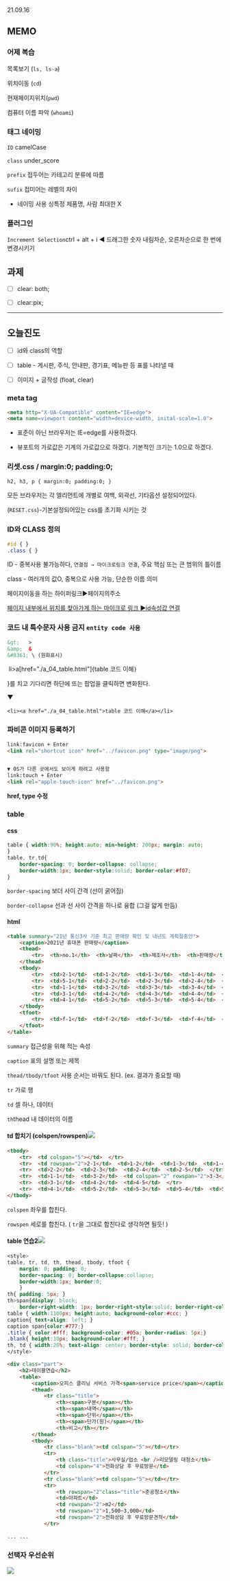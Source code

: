 21.09.16

## MEMO

### 어제 복습

목록보기 (`ls, ls-a`)

위치이동 (`cd`)

현재페이지위치(`pwd`)

컴퓨터 이름 파악 (`whoami`)



### 태그 네이밍

`ID` camelCase

`class` under_score

`prefix` 접두어는 카테고리 분류에 따름

`sufix` 접미어는 레벨의 차이

- 네이밍 사용 싱특정 제품명, 사람 최대한 X



### 플러그인

`Increment Selection`ctrl + alt + i  ◀ 드래그한 숫자 내림차순, 오른차순으로 한 번에 변경시키기



## 과제

- [ ] clear: both;

- [ ] clear:pix;

---

## 오늘진도

- [ ] id와 class의 역할
- [ ] table - 게시판, 주식, 안내판, 경기표, 메뉴판 등 표를 나타낼 때
- [ ] 이미지 + 글작성 (float, clear)



### meta tag

```html
<meta http="X-UA-Compatible" content="IE=edge">
<meta name=viewport content="width=device-width, inital-scale=1.0">
```

- 표준이 아닌 브라우저는 IE=edge를 사용하겠다.

- 뷰포트의 가로값은 기계의 가로값으로 하겠다. 기본적인 크기는 1.0으로 하겠다.



### 리셋.css / margin:0; padding:0;

```html
h2, h3, p { margin:0; padding:0; }
```

모든 브라우저는 각 엘리먼트에 개별로 여백, 외곽선, 기타옵션 설정되어있다.

(`RESET.css`)-기본설정되어있는 css를 초기화 시키는 것



### ID와 CLASS 정의

```css
#id { }
.class { }
```

ID - 중복사용 불가능하다, `연결점 → 마이크로링크 연결`, 주요 핵심 또는 큰 범위의 틀이름

class - 여러개의 값O, 중복으로 사용 가능, 단순한 이름 의미



페이지이동을 하는 하이퍼링크▶페이지의주소

<u>페이지 내부에서 위치를 찾아가게 하는 마이크로 링크 ▶id속성값 연결</u>



### 코드 내  특수문자 사용 금지 `entity code 사용`

```html
&gt;   >
&amp;  &
&#8361; \ (원화표시)
```



​    li>a[href="./a_04_table.html"]{table 코드 이해`}` 

}를 치고 기다리면 하단에 뜨는 팝업을 클릭하면 변화된다.

▼

​    `<li><a href="./a_04_table.html">table 코드 이해</a></li>`



### 파비콘 이미지 등록하기

```html
link:favicon + Enter
<link rel="shortcut icon" href="../favicon.png" type="image/png">


▼ OS가 다른 곳에서도 보이게 하려고 사용함
link:touch + Enter
<link rel="apple-touch-icon" href="../favicon.png">
```

**href, type 수정**



### table

#### css

```css
table { width:90%; height:auto; min-height: 200px; margin: auto;
}
table, tr,td{ 
    border-spacing: 0; border-collapse: collapse;
    border-width:1px; border-style:solid; border-color:#f07; 
}
```

`border-spacing` 보더 사이 간격 (선이 굵어짐)

`border-collapse` 선과 선 사이 간격을 하나로 융합 (그걸 얇게 만듬)



#### html

```html
<table summary="21년 통신3사 기준 최고 판매량 확인 및 내년도 계획절충안">
    <caption>2021년 휴대폰 판매량</caption>
    <thead>
        <tr>  <th>no.1</th>  <th>날짜</th>  <th>제조사</th>  <th>판매량</th>  <th>제품금액</th>  </tr>
    </thead>
    <tbody>
        <tr>  <td>2-1</td>  <td>1-2</td>  <td>1-3</td>  <td>1-4</td>  <td>1-5</td>  </tr>
        <tr>  <td>5-1</td>  <td>2-2</td>  <td>2-3</td>  <td>2-4</td>  <td>2-5</td>  </tr>
        <tr>  <td>1-1</td>  <td>3-2</td>  <td>3-3</td>  <td>3-4</td>  <td>3-5</td>  </tr>
        <tr>  <td>3-1</td>  <td>4-2</td>  <td>4-3</td>  <td>4-4</td>  <td>4-5</td>  </tr>
        <tr>  <td>4-1</td>  <td>5-2</td>  <td>5-3</td>  <td>5-4</td>  <td>5-5</td>  </tr>
    </tbody>
    <tfoot>
        <tr>  <td>f-1</td>  <td>f-2</td>  <td>f-3</td>  <td>f-4</td>  <td>f-5</td>  </tr>
    </tfoot>
</table>
```

`summary` 접근성을 위해 적는 속성

`caption`  표의 설명 또는 제목

`thead/tbody/tfoot` 사용 순서는 바꿔도 된다. (ex. 결과가 중요할 때)

`tr` 가로 행

`td` 셀 하나, 데이터

`th`thead 내 데이터의 이름



#### td 합치기 (colspen/rowspen)![](img/html_basic/htmlCode_img11.png)

```html
<tbody>
    <tr>  <td colspan="5"></td>  </tr>
    <tr>  <td rowspan="2">2-1</td>  <td>1-2</td>  <td>1-3</td>  <td>1-4</td>  <td>1-5</td>  </tr>
    <tr>  <td>2-2</td>  <td>2-3</td>  <td>2-4</td>  <td>2-5</td>  </tr>
    <tr>  <td>1-1</td>  <td>3-2</td>  <td colspan="2" rowspan="2">3-3</td>  <td>3-5</td>  </tr>
    <tr>  <td>3-1</td>  <td>4-2</td>  <td>4-5</td>  </tr>
    <tr>  <td>4-1</td>  <td>5-2</td>  <td>5-3</td>  <td>5-4</td>  <td>5-5</td>  </tr>
</tbody>
```

`colspen` 좌우를 합친다.

`rowspen` 세로를 합친다. ( `tr`을 그대로 합친다로 생각하면 될듯! )





#### table 연습2![](img/html_basic/htmlCode_img12.png)

```css
<style>
table, tr, td, th, thead, tbody, tfoot {
    margin: 0; padding: 0; 
    border-spacing: 0; border-collapse:collapse;
    border-width:1px; border:0;
	}
th{ padding: 5px; }
th>span{display: block;
    border-right-width: 1px; border-right-style:solid; border-right-color: #fff;}
table { width:1100px; height:auto; background-color:#ccc; }
caption{ text-align: left; }
caption span{color:#777;}
.title { color:#fff; background-color: #05a; border-radius: 5px;}
.blank{ height:10px; background-color:#fff; }
th, td { width:20%; text-align: center; border-style: solid; border-color: #444;}
</style>
```

```html
<div class="part">
    <h2>테이블연습</h2>
    <table>
        <caption>오피스 클리닝 서비스 가격<span>service price</span></caption>
        <thead>
            <tr class="title">
                <th><span>구분</span></th>
                <th><span>내역</span></th>
                <th><span>단위</span></th>
                <th><span>단가(원)</span></th>
                <th>비고</th></tr>
        </thead>
        <tbody>
            <tr class="blank"><td colspan="5"></td></tr>
            <tr>
                <th class="title">사무실/업소 <br />리모델링 대청소</th>
                <td colspan="4">전화상담 후 무료방문</td>
            </tr>
            <tr class="blank"><td colspan="5"></td></tr>
            <tr>
                <th rowspan="2"class="title">준공청소</th>
                <td>아파트</td>
                <td rowspan="2">m2</td>
                <td rowspan="2">1,500~3,000</td>
                <td rowspan="2">전화상담 후 무료방문견적</td>
            </tr>
            
... ...
```



### 선택자 우선순위

![](img/html_basic/htmlCode_img13.png)

